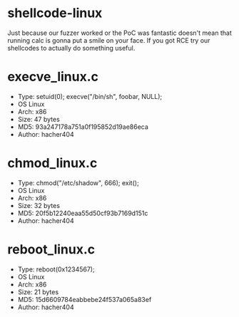 # shellcode-linux
Just because our fuzzer worked or the PoC was fantastic doesn't mean that running calc is gonna put a smile on your face. If you got RCE try our shellcodes to actually do something useful. 

# execve_linux.c 	
- Type: 	setuid(0); execve("/bin/sh", foobar, NULL);
- OS 	Linux
- Arch: 	x86
- Size: 	47 bytes
- MD5: 	93a247178a751a0f195852d19ae86eca
- Author: 	hacher404

# chmod_linux.c 	
- Type: 	chmod("/etc/shadow", 666); exit();
- OS 	Linux
- Arch: 	x86
- Size: 	32 bytes
- MD5: 	20f5b12240eaa55d50cf93b7169d151c
- Author: 	hacher404

# reboot_linux.c 	
- Type: 	reboot(0x1234567);
- OS 	Linux
- Arch: 	x86
- Size: 	21 bytes
- MD5: 	15d6609784eabbebe24f537a065a83ef
- Author: 	hacher404

